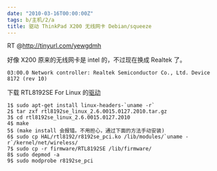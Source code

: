 ```yaml
---
date: "2010-03-16T00:00:00Z"
tags: b/主机/2/a
title: 驱动 ThinkPad X200 无线网卡 Debian/squeeze
---
```


RT @<http://tinyurl.com/yewgdmh>

好像 X200 原来的无线网卡是 intel 的，不过现在换成 Realtek 了。

    03:00.0 Network controller: Realtek Semiconductor Co., Ltd. Device 8172 (rev 10)

下载 RTL8192SE For Linux 的[驱动][1]

    1$ sudo apt-get install linux-headers-`uname -r`
    2$ tar zxf rtl8192se_linux_2.6.0015.0127.2010.tar.gz
    3$ cd rtl8192se_linux_2.6.0015.0127.2010
    4$ make
    5$ (make install 会报错。不用担心，通过下面的方法手动安装)
    6$ sudo cp HAL/rtl8192/r8192se_pci.ko /lib/modules/`uname -r`/kernel/net/wireless/
    7$ sudo cp -r firmware/RTL8192SE /lib/firmware/
    8$ sudo depmod -a
    9$ sudo modprobe r8192se_pci

[1]: http://tinyurl.com/yefqho5
